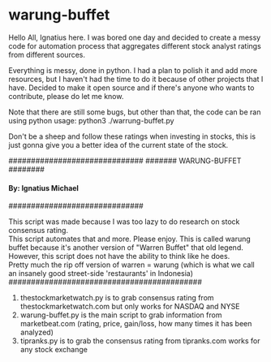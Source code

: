 # warung-buffet
Hello All, Ignatius here.
I was bored one day and decided to create a messy code for automation process that aggregates different stock analyst ratings from different sources.

Everything is messy, done in python. I had a plan to polish it and add more resources, but I haven't had the time to do it because of other projects that I have. Decided to make it open source and if there's anyone who wants to contribute, please do let me know. 

Note that there are still some bugs, but other than that, the code can be ran using python
usage: python3 ./warrung-buffet.py

Don't be a sheep and follow these ratings when investing in stocks, this is just gonna give you a better idea of the current state of the stock.


##############################
####### WARUNG-BUFFET ########
#### By: Ignatius Michael ####
##############################
                                                    

This script was made because I was too lazy to do research on stock consensus rating.				  					   
This script automates that and more. Please enjoy. This is called warung buffet because it's another version of "Warren Buffet" that old legend.	   
However, this script does not have the ability to think like he does.						                                           
Pretty much the rip off version of warren = warung (which is what we call an insanely good street-side 'restaurants' in Indonesia)		  	   
###########################################
1. thestockmarketwatch.py is to grab consensus rating from thestockmarketwatch.com but only works for NASDAQ and NYSE
2. warung-buffet.py is the main script to grab information from marketbeat.com (rating, price, gain/loss, how many times it has been analyzed)
3. tipranks.py is to grab the consensus rating from tipranks.com works for any stock exchange

